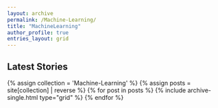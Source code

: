 ```yaml
---
layout: archive
permalink: /Machine-Learning/
title: "MachineLearning"
author_profile: true
entries_layout: grid
---
```


## Latest Stories

<div class="grid__wrapper">
  {% assign collection = 'Machine-Learning' %}
  {% assign posts = site[collection] | reverse %}
  {% for post in posts %}
    {% include archive-single.html type="grid" %}
  {% endfor %}
</div>